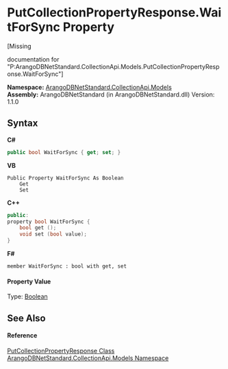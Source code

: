 # PutCollectionPropertyResponse.WaitForSync Property 
 

\[Missing <summary> documentation for "P:ArangoDBNetStandard.CollectionApi.Models.PutCollectionPropertyResponse.WaitForSync"\]

**Namespace:**&nbsp;<a href="eddef630-2e74-9b99-ee5b-91305adea48b">ArangoDBNetStandard.CollectionApi.Models</a><br />**Assembly:**&nbsp;ArangoDBNetStandard (in ArangoDBNetStandard.dll) Version: 1.1.0

## Syntax

**C#**<br />
``` C#
public bool WaitForSync { get; set; }
```

**VB**<br />
``` VB
Public Property WaitForSync As Boolean
	Get
	Set
```

**C++**<br />
``` C++
public:
property bool WaitForSync {
	bool get ();
	void set (bool value);
}
```

**F#**<br />
``` F#
member WaitForSync : bool with get, set

```


#### Property Value
Type: <a href="https://docs.microsoft.com/dotnet/api/system.boolean" target="_blank" rel="noopener noreferrer">Boolean</a>

## See Also


#### Reference
<a href="d63ae074-7302-6b21-634f-8b4a1af72c0a">PutCollectionPropertyResponse Class</a><br /><a href="eddef630-2e74-9b99-ee5b-91305adea48b">ArangoDBNetStandard.CollectionApi.Models Namespace</a><br />
